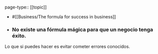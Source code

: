page-type:: [[topic]]

- #[[Business/The formula for success in business]]

- ### No existe una fórmula mágica para que un negocio tenga éxito.

Lo que si puedes hacer es evitar cometer errores conocidos.



